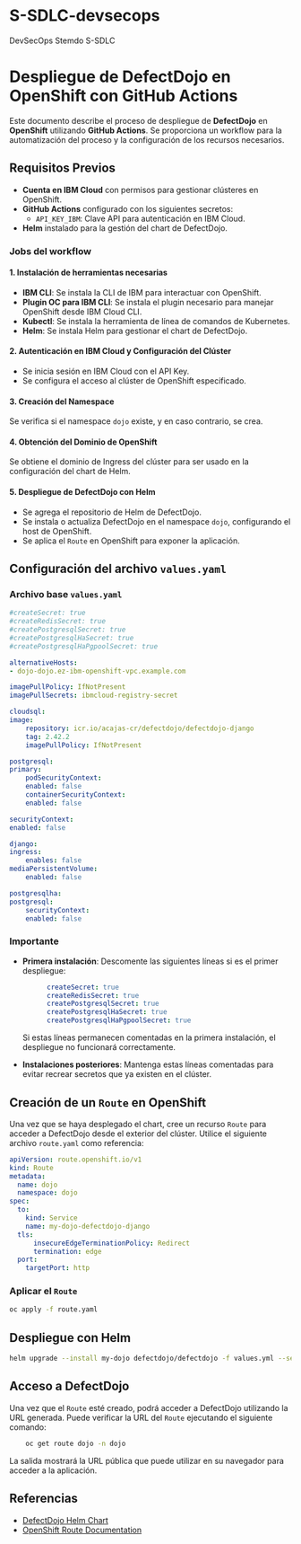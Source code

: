 # S-SDLC-devsecops
DevSecOps Stemdo S-SDLC

# Despliegue de DefectDojo en OpenShift con GitHub Actions

Este documento describe el proceso de despliegue de **DefectDojo** en **OpenShift** utilizando **GitHub Actions**. Se proporciona un workflow para la automatización del proceso y la configuración de los recursos necesarios.

## Requisitos Previos

- **Cuenta en IBM Cloud** con permisos para gestionar clústeres en OpenShift.
- **GitHub Actions** configurado con los siguientes secretos:
  - `API_KEY_IBM`: Clave API para autenticación en IBM Cloud.
- **Helm** instalado para la gestión del chart de DefectDojo.


### Jobs del workflow

#### 1. Instalación de herramientas necesarias

- **IBM CLI**: Se instala la CLI de IBM para interactuar con OpenShift.
- **Plugin OC para IBM CLI**: Se instala el plugin necesario para manejar OpenShift desde IBM Cloud CLI.
- **Kubectl**: Se instala la herramienta de línea de comandos de Kubernetes.
- **Helm**: Se instala Helm para gestionar el chart de DefectDojo.

#### 2. Autenticación en IBM Cloud y Configuración del Clúster

- Se inicia sesión en IBM Cloud con el API Key.
- Se configura el acceso al clúster de OpenShift especificado.

#### 3. Creación del Namespace

Se verifica si el namespace `dojo` existe, y en caso contrario, se crea.

#### 4. Obtención del Dominio de OpenShift

Se obtiene el dominio de Ingress del clúster para ser usado en la configuración del chart de Helm.

#### 5. Despliegue de DefectDojo con Helm

- Se agrega el repositorio de Helm de DefectDojo.
- Se instala o actualiza DefectDojo en el namespace `dojo`, configurando el host de OpenShift.
- Se aplica el `Route` en OpenShift para exponer la aplicación.

## Configuración del archivo `values.yaml`

### Archivo base `values.yaml`


```yaml
#createSecret: true
#createRedisSecret: true
#createPostgresqlSecret: true
#createPostgresqlHaSecret: true
#createPostgresqlHaPgpoolSecret: true

alternativeHosts:
- dojo-dojo.ez-ibm-openshift-vpc.example.com

imagePullPolicy: IfNotPresent
imagePullSecrets: ibmcloud-registry-secret

cloudsql:
image:
    repository: icr.io/acajas-cr/defectdojo/defectdojo-django
    tag: 2.42.2
    imagePullPolicy: IfNotPresent

postgresql:
primary:
    podSecurityContext:
    enabled: false
    containerSecurityContext:
    enabled: false

securityContext:
enabled: false

django:
ingress:
    enables: false
mediaPersistentVolume:
    enabled: false

postgresqlha:
postgresql:
    securityContext:
    enabled: false
```


### Importante

- **Primera instalación**: Descomente las siguientes líneas si es el primer despliegue:
  ```yaml
        createSecret: true
        createRedisSecret: true
        createPostgresqlSecret: true
        createPostgresqlHaSecret: true
        createPostgresqlHaPgpoolSecret: true
  ```
  Si estas líneas permanecen comentadas en la primera instalación, el despliegue no funcionará correctamente.

- **Instalaciones posteriores**: Mantenga estas líneas comentadas para evitar recrear secretos que ya existen en el clúster.


## Creación de un `Route` en OpenShift

Una vez que se haya desplegado el chart, cree un recurso `Route` para acceder a DefectDojo desde el exterior del clúster. Utilice el siguiente archivo `route.yaml` como referencia:

```yaml
apiVersion: route.openshift.io/v1
kind: Route
metadata:
  name: dojo
  namespace: dojo
spec:
  to:
    kind: Service
    name: my-dojo-defectdojo-django
  tls:
      insecureEdgeTerminationPolicy: Redirect
      termination: edge
  port:
    targetPort: http
```

### Aplicar el `Route`

```bash
oc apply -f route.yaml
```

## Despliegue con Helm

```bash
helm upgrade --install my-dojo defectdojo/defectdojo -f values.yml --set OpenShift.route.host="sonar-default.ez-ibm-openshift-vpc.example.com" -n dojo
```

## Acceso a DefectDojo

Una vez que el `Route` esté creado, podrá acceder a DefectDojo utilizando la URL generada. Puede verificar la URL del `Route` ejecutando el siguiente comando:

```bash
    oc get route dojo -n dojo
```

La salida mostrará la URL pública que puede utilizar en su navegador para acceder a la aplicación.

## Referencias

- [DefectDojo Helm Chart](https://github.com/DefectDojo/django-DefectDojo/tree/master/helm/defectdojo)
- [OpenShift Route Documentation](https://docs.openshift.com)
